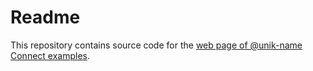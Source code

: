 # Readme

This repository contains source code for the [web page of @unik-name Connect examples](https://unik-name.com/solution/uAuth/examples).

